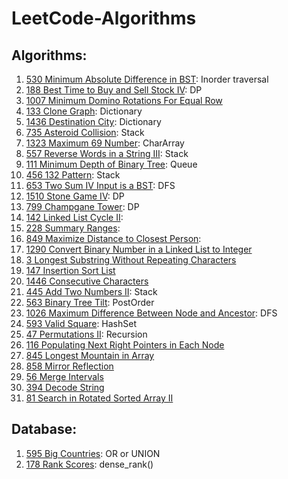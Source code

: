 # LeetCode-Algorithms

## Algorithms:

1. [530 Minimum Absolute Difference in BST](https://github.com/hellomrsun/LeetCode-Algorithms/tree/main/Algorithms/530-Minimum-Absolute-Difference-in-BST): Inorder traversal
2. [188 Best Time to Buy and Sell Stock IV](https://github.com/hellomrsun/LeetCode-Algorithms/tree/main/Algorithms/188-Best-Time-to-Buy-and-Sell-Stock-IV): DP
3. [1007 Minimum Domino Rotations For Equal Row](https://github.com/hellomrsun/LeetCode-Algorithms/tree/main/Algorithms/1007-Minimum-Domino-Rotations-For-Equal-Row)
4. [133 Clone Graph](https://github.com/hellomrsun/LeetCode-Algorithms/tree/main/Algorithms/133-Clone-Graph): Dictionary
5. [1436 Destination City](https://github.com/hellomrsun/LeetCode-Algorithms/tree/main/Algorithms/1436-Destination-City): Dictionary
6. [735 Asteroid Collision](https://github.com/hellomrsun/LeetCode-Algorithms/tree/main/Algorithms/735-Asteroid-Collision): Stack
7. [1323 Maximum 69 Number](https://github.com/hellomrsun/LeetCode-Algorithms/tree/main/Algorithms/1323-Maximum-69-Number): CharArray
8. [557 Reverse Words in a String III](https://github.com/hellomrsun/LeetCode-Algorithms/tree/main/Algorithms/557-Reverse-Words-in-a-String-III): Stack
9. [111 Minimum Depth of Binary Tree](https://github.com/hellomrsun/LeetCode-Algorithms/tree/main/Algorithms/111-Minimum-Depth-of-Binary-Tree): Queue
10. [456 132 Pattern](https://github.com/hellomrsun/LeetCode-Algorithms/tree/main/Algorithms/456-132-Pattern): Stack
11. [653 Two Sum IV Input is a BST](https://github.com/hellomrsun/LeetCode-Algorithms/tree/main/Algorithms/653-Two-Sum-IV-Input-is-a-BST): DFS
12. [1510 Stone Game IV](https://github.com/hellomrsun/LeetCode-Algorithms/tree/main/Algorithms/1510-Stone-Game-IV): DP
13. [799 Champgane Tower](https://github.com/hellomrsun/LeetCode-Algorithms/tree/main/Algorithms/799-Champgane-Tower): DP
14. [142 Linked List Cycle II](https://github.com/hellomrsun/LeetCode-Algorithms/tree/main/Algorithms/142-Linked-List-Cycle-II): 
15. [228 Summary Ranges](https://github.com/hellomrsun/LeetCode-Algorithms/tree/main/Algorithms/228-Summary-Ranges): 
16. [849 Maximize Distance to Closest Person](https://github.com/hellomrsun/LeetCode-Algorithms/tree/main/Algorithms/849-Maximize-Distance-to-Closest-Person): 
17. [1290 Convert Binary Number in a Linked List to Integer](https://github.com/hellomrsun/LeetCode-Algorithms/tree/main/Algorithms/1290-Convert-Binary-Number-in-a-Linked-List-to-Integer)
18. [3 Longest Substring Without Repeating Characters](https://github.com/hellomrsun/LeetCode-Algorithms/tree/main/Algorithms/3-Longest-Substring-Without-Repeating-Characters)
19. [147 Insertion Sort List](https://github.com/hellomrsun/LeetCode-Algorithms/tree/main/Algorithms/147-Insertion-Sort-List)
20. [1446 Consecutive Characters](https://github.com/hellomrsun/LeetCode-Algorithms/tree/main/Algorithms/1446-Consecutive-Characters)
21. [445 Add Two Numbers II](https://github.com/hellomrsun/LeetCode-Algorithms/tree/main/Algorithms/445-Add-Two-Numbers-II): Stack
22. [563 Binary Tree Tilt](https://github.com/hellomrsun/LeetCode-Algorithms/tree/main/Algorithms/563-Binary-Tree-Tilt): PostOrder
23. [1026 Maximum Difference Between Node and Ancestor](https://github.com/hellomrsun/LeetCode-Algorithms/tree/main/Algorithms/1026-Maximum-Difference-Between-Node-and-Ancestor): DFS
24. [593 Valid Square](https://github.com/hellomrsun/LeetCode-Algorithms/tree/main/Algorithms/593-Valid-Square): HashSet
25. [47 Permutations II](https://github.com/hellomrsun/LeetCode-Algorithms/tree/main/Algorithms/47-Permutations-II): Recursion
26. [116 Populating Next Right Pointers in Each Node](https://github.com/hellomrsun/LeetCode-Algorithms/tree/main/Algorithms/116-Populating-Next-Right-Pointers-in-Each-Node)
27. [845 Longest Mountain in Array](https://github.com/hellomrsun/LeetCode-Algorithms/tree/main/Algorithms/845-Longest-Mountain-in-Array)
28. [858 Mirror Reflection](https://github.com/hellomrsun/LeetCode-Algorithms/tree/main/Algorithms/858-Mirror-Reflection)
29. [56 Merge Intervals](https://github.com/hellomrsun/LeetCode-Algorithms/tree/main/Algorithms/56-Merge-Intervals)
30. [394 Decode String](https://github.com/hellomrsun/LeetCode-Algorithms/tree/main/Algorithms/394-Decode-String)
31. [81 Search in Rotated Sorted Array II](https://github.com/hellomrsun/LeetCode-Algorithms/tree/main/Algorithms/81-Search-in-Rotated-Sorted-Array-II)

## Database:

1. [595 Big Countries](https://github.com/hellomrsun/LeetCode-Algorithms/tree/main/Database/595-Big-Countries): OR or UNION
2. [178 Rank Scores](https://github.com/hellomrsun/LeetCode-Algorithms/tree/main/Database/178-Rank-Scores): dense_rank()

